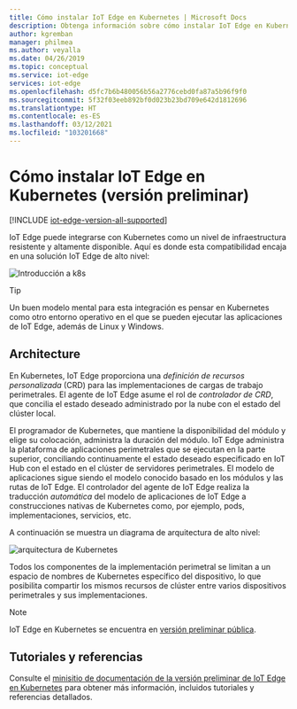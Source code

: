 ```yaml
---
title: Cómo instalar IoT Edge en Kubernetes | Microsoft Docs
description: Obtenga información sobre cómo instalar IoT Edge en Kubernetes mediante un entorno de clústeres de desarrollo local
author: kgremban
manager: philmea
ms.author: veyalla
ms.date: 04/26/2019
ms.topic: conceptual
ms.service: iot-edge
services: iot-edge
ms.openlocfilehash: d5fc7b6b480056b56a2776cebd0fa87a5b96f9f0
ms.sourcegitcommit: 5f32f03eeb892bf0d023b23bd709e642d1812696
ms.translationtype: HT
ms.contentlocale: es-ES
ms.lasthandoff: 03/12/2021
ms.locfileid: "103201668"
---
```

# <a name="how-to-install-iot-edge-on-kubernetes-preview"></a>Cómo instalar IoT Edge en Kubernetes (versión preliminar)

[!INCLUDE [iot-edge-version-all-supported](../../includes/iot-edge-version-all-supported.md)]

IoT Edge puede integrarse con Kubernetes como un nivel de infraestructura resistente y altamente disponible. Aquí es donde esta compatibilidad encaja en una solución IoT Edge de alto nivel:

![Introducción a k8s](./media/how-to-install-iot-edge-kubernetes/kubernetes-model.png)

>[!TIP]
>Un buen modelo mental para esta integración es pensar en Kubernetes como otro entorno operativo en el que se pueden ejecutar las aplicaciones de IoT Edge, además de Linux y Windows.

## <a name="architecture"></a>Architecture 
En Kubernetes, IoT Edge proporciona una *definición de recursos personalizada* (CRD) para las implementaciones de cargas de trabajo perimetrales. El agente de IoT Edge asume el rol de *controlador de CRD*, que concilia el estado deseado administrado por la nube con el estado del clúster local.

El programador de Kubernetes, que mantiene la disponibilidad del módulo y elige su colocación, administra la duración del módulo. IoT Edge administra la plataforma de aplicaciones perimetrales que se ejecutan en la parte superior, conciliando continuamente el estado deseado especificado en IoT Hub con el estado en el clúster de servidores perimetrales. El modelo de aplicaciones sigue siendo el modelo conocido basado en los módulos y las rutas de IoT Edge. El controlador del agente de IoT Edge realiza la traducción *automática* del modelo de aplicaciones de IoT Edge a construcciones nativas de Kubernetes como, por ejemplo, pods, implementaciones, servicios, etc.

A continuación se muestra un diagrama de arquitectura de alto nivel:

![arquitectura de Kubernetes](./media/how-to-install-iot-edge-kubernetes/publicpreview-refresh-kubernetes.png)

Todos los componentes de la implementación perimetral se limitan a un espacio de nombres de Kubernetes específico del dispositivo, lo que posibilita compartir los mismos recursos de clúster entre varios dispositivos perimetrales y sus implementaciones.

>[!NOTE]
>IoT Edge en Kubernetes se encuentra en [versión preliminar pública](https://azure.microsoft.com/support/legal/preview-supplemental-terms/).

## <a name="tutorials-and-references"></a>Tutoriales y referencias 

Consulte el [minisitio de documentación de la versión preliminar de IoT Edge en Kubernetes](https://aka.ms/edgek8sdoc) para obtener más información, incluidos tutoriales y referencias detallados.
